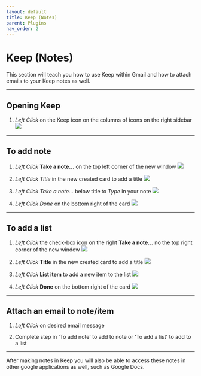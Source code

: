 ```yaml
---
layout: default
title: Keep (Notes)
parent: Plugins
nav_order: 2
---
```


# Keep (Notes)

This section will teach you how to use Keep within Gmail and how to attach emails to your Keep notes as well.

---

## Opening Keep

1. *Left Click* on the Keep icon on the columns of icons on the right sidebar
    <img src = "https://github.com/Joonior-Programmer/Gmail_Docs/blob/master/assets/images/keep.png?raw=true">

---

## To add note

1. *Left Click* **Take a note...** on the top left corner of the new window
    <img src = "https://github.com/Joonior-Programmer/Gmail_Docs/blob/master/assets/images/addNote.png?raw=true">

2. *Left Click* *Title* in the new created card to add a title
    <img src = "https://github.com/Joonior-Programmer/Gmail_Docs/blob/master/assets/images/noteTitle.png?raw=true">

3. *Left Click* *Take a note...* below title to *Type* in your note
    <img src = "https://github.com/Joonior-Programmer/Gmail_Docs/blob/master/assets/images/noteDescription.png?raw=true">

4. *Left Click* *Done* on the bottom right of the card
    <img src = "https://github.com/Joonior-Programmer/Gmail_Docs/blob/master/assets/images/saveNote.png?raw=true">

---

## To add a list

1. *Left Click* the check-box icon on the right **Take a note...** no the top right corner of the new window
    <img src = "https://github.com/Joonior-Programmer/Gmail_Docs/blob/master/assets/images/addList.png?raw=true">

2. *Left Click* **Title** in the new created card to add a title
    <img src = "https://github.com/Joonior-Programmer/Gmail_Docs/blob/master/assets/images/addListTitle.png?raw=true">

3. *Left Click* **List item** to add a new item to the list
    <img src = "https://github.com/Joonior-Programmer/Gmail_Docs/blob/master/assets/images/listItem.png?raw=true">

4. *Left Click* **Done** on the bottom right of the card
    <img src = "https://github.com/Joonior-Programmer/Gmail_Docs/blob/master/assets/images/saveList.png?raw=true">

---

## Attach an email to note/item

1. *Left Click* on desired email message

2. Complete step in 'To add note' to add to note or 'To add a list' to add to a list

---

After making notes in Keep you will also be able to access these notes in other google applications as well, such as Google Docs. 
